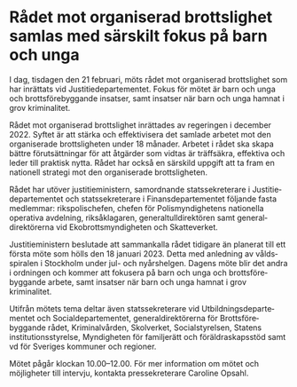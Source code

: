 # Rådet mot organiserad brottslighet samlas med särskilt fokus på barn och unga

I dag, tisdagen den 21 februari, möts rådet mot organi­serad brotts­lighet som har inrättats vid Justitie­departe­mentet. Fokus för mötet är barn och unga och brotts­före­byggande insatser, samt insatser när barn och unga hamnat i grov kriminalitet.

Rådet mot organiserad brotts­lighet inrättades av regeringen i december 2022. Syftet är att stärka och effektivisera det samlade arbetet mot den organi­serade brotts­ligheten under 18 månader. Arbetet i rådet ska skapa bättre förut­sätt­ningar för att åtgärder som vidtas är träffsäkra, effektiva och leder till praktisk nytta. Rådet har också en särskild uppgift att ta fram en nationell strategi mot den organi­serade brotts­ligheten.

Rådet har utöver justitie­ministern, sam­ordnande stats­sekreterare i Justitie­departe­mentet och stats­sekreterare i Finans­departe­mentet följande fasta medlemmar: rikspolis­chefen, chefen för Polis­myndig­hetens nationella operativa avdelning, riks­åklagaren, general­tull­direktören samt general­direktörerna vid Ekobrotts­myndig­heten och Skatte­verket.

Justitie­ministern beslutade att samman­kalla rådet tidigare än planerat till ett första möte som hölls den 18 januari 2023. Detta med anledning av vålds­spiralen i Stockholm under jul- och nyårshelgen. Dagens möte blir det andra i ordningen och kommer att fokusera på barn och unga och brotts­före­byggande arbete, samt insatser när barn och unga hamnat i grov kriminalitet.

Utifrån mötets tema deltar även stats­sekreterare vid Utbild­nings­departe­mentet och Social­departe­mentet, general­direktörerna för Brotts­före­byggande rådet, Kriminal­vården, Skol­verket, Social­styrelsen, Statens institutions­styrelse, Myndig­heten för familjerätt och föräldra­skaps­stöd samt vd för Sveriges kommuner och regioner.

Mötet pågår klockan 10.00–12.00. För mer information om mötet och möjligheter till intervju, kontakta pressekre­terare Caroline Opsahl.
